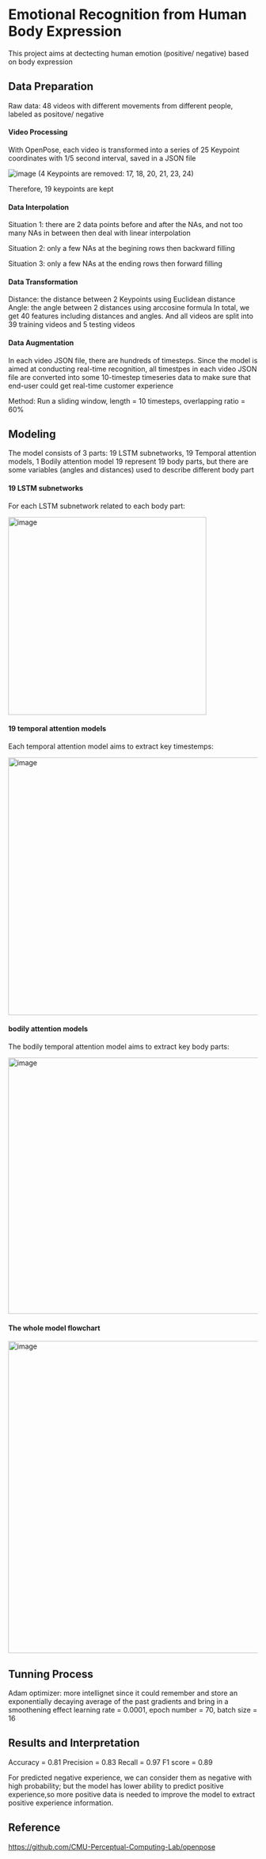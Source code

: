 # Emotional Recognition from Human Body Expression



This project aims at dectecting human emotion (positive/ negative) based on body expression

## Data Preparation
Raw data: 48 videos with different movements from different people, labeled as positove/ negative
#### Video Processing
With OpenPose, each video is transformed into a series of 25 Keypoint coordinates with 1/5 second interval, saved in a JSON file

![image](https://user-images.githubusercontent.com/74312026/119430213-5df48680-bcde-11eb-8fb1-15f11f0b7a5b.png)
(4 Keypoints are removed: 17, 18, 20, 21, 23, 24)

Therefore, 19 keypoints are kept
#### Data Interpolation
Situation 1: there are 2 data points before and after the NAs, and not too many NAs in between
  then deal with linear interpolation

Situation 2: only a few NAs at the begining rows
  then backward filling

Situation 3: only a few NAs at the ending rows
  then forward filling
#### Data Transformation
Distance: the distance between 2 Keypoints using Euclidean distance
Angle: the angle between 2 distances using arccosine formula
In total, we get 40 features including distances and angles. And all videos are split into 39 training videos and 5 testing videos
#### Data Augmentation
In each video JSON file, there are hundreds of timesteps. Since the model is aimed at conducting real-time recognition, all timestpes in each video JSON file are converted into some 10-timestep timeseries data to make sure that end-user could get real-time customer experience

Method: Run a sliding window, length = 10 timesteps, overlapping ratio = 60%

## Modeling
The model consists of 3 parts: 19 LSTM subnetworks, 19 Temporal attention models, 1 Bodily attention model
19 represent 19 body parts, but there are some variables (angles and distances) used to describe different body part
#### 19 LSTM subnetworks
For each LSTM subnetwork related to each body part:

<img width="400" alt="image" src="https://user-images.githubusercontent.com/74312026/154887844-d4352276-bc8d-411d-9962-50d0d8154303.png">

#### 19 temporal attention models
Each temporal attention model aims to extract key timestemps:

<img width="521" alt="image" src="https://user-images.githubusercontent.com/74312026/154891764-845ee68d-cd71-41f8-986f-c5118bc02707.png">

#### bodily attention models
The bodily temporal attention model aims to extract key body parts:

<img width="518" alt="image" src="https://user-images.githubusercontent.com/74312026/154892316-6b71d19c-ba1c-4662-9310-e257c2767bd4.png">

#### The whole model flowchart

<img width="631" alt="image" src="https://user-images.githubusercontent.com/74312026/154892419-b934b9db-a43e-4e23-ac04-437fbde9337d.png">

## Tunning Process
Adam optimizer: more intellignet since it could remember and store an exponentially decaying average of the past gradients and bring in a smoothening effect
learning rate = 0.0001, epoch number = 70, batch size = 16

## Results and Interpretation
Accuracy = 0.81
Precision = 0.83
Recall = 0.97
F1 score = 0.89

For predicted negative experience, we can consider them as negative with high probability; but the model has lower ability to predict positive experience,so more positive data is needed to improve the model to extract positive experience information. 

## Reference
https://github.com/CMU-Perceptual-Computing-Lab/openpose
